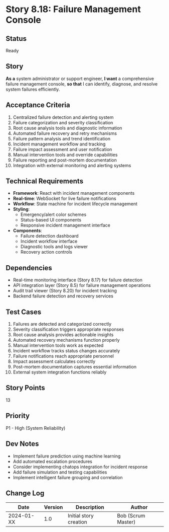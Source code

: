 # Story 8.18: Failure Management Console

## Status
Ready

## Story
**As a** system administrator or support engineer,
**I want** a comprehensive failure management console,
**so that** I can identify, diagnose, and resolve system failures efficiently.

## Acceptance Criteria
1. Centralized failure detection and alerting system
2. Failure categorization and severity classification
3. Root cause analysis tools and diagnostic information
4. Automated failure recovery and retry mechanisms
5. Failure pattern analysis and trend identification
6. Incident management workflow and tracking
7. Failure impact assessment and user notification
8. Manual intervention tools and override capabilities
9. Failure reporting and post-mortem documentation
10. Integration with external monitoring and alerting systems

## Technical Requirements
- **Framework**: React with incident management components
- **Real-time**: WebSocket for live failure notifications
- **Workflow**: State machine for incident lifecycle management
- **Styling**:
  - Emergency/alert color schemes
  - Status-based UI components
  - Responsive incident management interface
- **Components**:
  - Failure detection dashboard
  - Incident workflow interface
  - Diagnostic tools and logs viewer
  - Recovery action controls

## Dependencies
- Real-time monitoring interface (Story 8.17) for failure detection
- API integration layer (Story 8.5) for failure management operations
- Audit trail viewer (Story 8.20) for incident tracking
- Backend failure detection and recovery services

## Test Cases
1. Failures are detected and categorized correctly
2. Severity classification triggers appropriate responses
3. Root cause analysis provides actionable insights
4. Automated recovery mechanisms function properly
5. Manual intervention tools work as expected
6. Incident workflow tracks status changes accurately
7. Failure notifications reach appropriate personnel
8. Impact assessment calculates correctly
9. Post-mortem documentation captures essential information
10. External system integration functions reliably

## Story Points
13

## Priority
P1 - High (System Reliability)

## Dev Notes
- Implement failure prediction using machine learning
- Add automated escalation procedures
- Consider implementing chatops integration for incident response
- Add failure simulation and testing capabilities
- Implement intelligent failure grouping and correlation

## Change Log
| Date | Version | Description | Author |
|------|---------|-------------|--------|
| 2024-01-XX | 1.0 | Initial story creation | Bob (Scrum Master) |